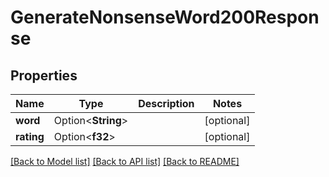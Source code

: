 # GenerateNonsenseWord200Response

## Properties

Name | Type | Description | Notes
------------ | ------------- | ------------- | -------------
**word** | Option<**String**> |  | [optional]
**rating** | Option<**f32**> |  | [optional]

[[Back to Model list]](../README.md#documentation-for-models) [[Back to API list]](../README.md#documentation-for-api-endpoints) [[Back to README]](../README.md)


